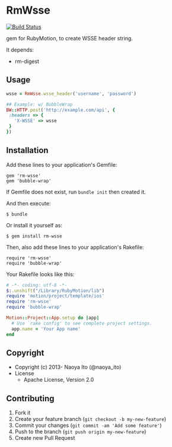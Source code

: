 # RmWsse

[![Build Status](https://travis-ci.org/naoya/rm-wsse.png?branch=master)](https://travis-ci.org/naoya/rm-wsse)

gem for RubyMotion, to create WSSE header string.

It depends:

- rm-digest

## Usage

```ruby
wsse = RmWsse.wsse_header('username', 'password')

## Example: w/ BubbleWrap
BW::HTTP.post('http://example.com/api', {
 :headers => {
   'X-WSSE' => wsse
 }
})
```

## Installation

Add these lines to your application's Gemfile:

    gem 'rm-wsse'
    gem 'bubble-wrap'
    
If Gemfile does not exist, run ```bundle init``` then created it.

And then execute:

    $ bundle

Or install it yourself as:

    $ gem install rm-wsse

Then, also add these lines to your application's Rakefile:

    require 'rm-wsse'
    require 'bubble-wrap'

Your Rakefile looks like this:

```Ruby
# -*- coding: utf-8 -*-
$:.unshift("/Library/RubyMotion/lib")
require 'motion/project/template/ios'
require 'rm-wsse'
require 'bubble-wrap'

Motion::Project::App.setup do |app|
  # Use `rake config' to see complete project settings.
  app.name = 'Your App name'
end
```


## Copyright

* Copyright (c) 2013- Naoya Ito (@naoya_ito)
* License
  * Apache License, Version 2.0

## Contributing

1. Fork it
2. Create your feature branch (`git checkout -b my-new-feature`)
3. Commit your changes (`git commit -am 'Add some feature'`)
4. Push to the branch (`git push origin my-new-feature`)
5. Create new Pull Request
